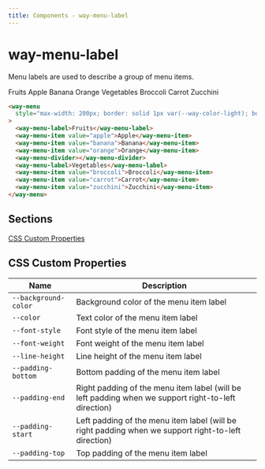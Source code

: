 ```yaml
---
title: Components - way-menu-label
---
```


# way-menu-label

<div>

Menu labels are used to describe a group of menu items.

<way-menu style="max-width: 200px; border: solid 1px var(--way-color-light); border-radius: var(--way-border-radius-medium);">
  <way-menu-label>Fruits</way-menu-label>
  <way-menu-item value="apple">Apple</way-menu-item>
  <way-menu-item value="banana">Banana</way-menu-item>
  <way-menu-item value="orange">Orange</way-menu-item>
  <way-menu-divider></way-menu-divider>
  <way-menu-label>Vegetables</way-menu-label>
  <way-menu-item value="broccoli">Broccoli</way-menu-item>
  <way-menu-item value="carrot">Carrot</way-menu-item>
  <way-menu-item value="zucchini">Zucchini</way-menu-item>
</way-menu>

```html
<way-menu
  style="max-width: 200px; border: solid 1px var(--way-color-light); border-radius: var(--way-border-radius-medium);"
>
  <way-menu-label>Fruits</way-menu-label>
  <way-menu-item value="apple">Apple</way-menu-item>
  <way-menu-item value="banana">Banana</way-menu-item>
  <way-menu-item value="orange">Orange</way-menu-item>
  <way-menu-divider></way-menu-divider>
  <way-menu-label>Vegetables</way-menu-label>
  <way-menu-item value="broccoli">Broccoli</way-menu-item>
  <way-menu-item value="carrot">Carrot</way-menu-item>
  <way-menu-item value="zucchini">Zucchini</way-menu-item>
</way-menu>
```

## Sections

<div class="flex items-center mb-3">
<a href="#css-custom-properties">CSS Custom Properties</a> 
</div>

</div>

<div id="css-custom-properties">

## CSS Custom Properties

| Name                 | Description                                                                                         |
| -------------------- | --------------------------------------------------------------------------------------------------- |
| `--background-color` | Background color of the menu item label                                                             |
| `--color`            | Text color of the menu item label                                                                   |
| `--font-style`       | Font style of the menu item label                                                                   |
| `--font-weight`      | Font weight of the menu item label                                                                  |
| `--line-height`      | Line height of the menu item label                                                                  |
| `--padding-bottom`   | Bottom padding of the menu item label                                                               |
| `--padding-end`      | Right padding of the menu item label (will be left padding when we support right-to-left direction) |
| `--padding-start`    | Left padding of the menu item label (will be right padding when we support right-to-left direction) |
| `--padding-top`      | Top padding of the menu item label                                                                  |

</div>
